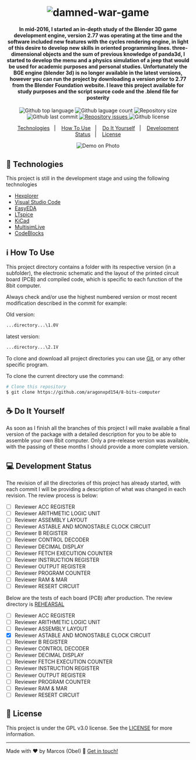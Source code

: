 <h1 align="center">
<img alt="damned-war-game" src="https://raw.githubusercontent.com/aragonxpd154/damned-war-game/main/icone/DAMNED%20WAR_free-file.png"/>
<br>
</h1>

<h4 align="center">

In mid-2016, I started an in-depth study of the Blender 3D game development engine, version 2.77 was operating at the time and the software included new features with the cycles rendering engine, in light of this desire to develop new skills in oriented programming lines. three-dimensional objects and the sum of previous knowledge of panda3d, I started to develop the menu and a physics simulation of a jeep that would be used for academic purposes and personal studies. Unfortunately the BGE engine (blender 3d) is no longer available in the latest versions, however you can run the project by downloading a version prior to 2.77 from the Blender Foundation website. I leave this project available for study purposes and the script source code and the .blend file for posterity

</h4>

<p align="center">
<img alt="Github top language" src="https://img.shields.io/github/languages/top/aragonxpd154/damned-war-game">
<img alt="Github laguage count" src="https://img.shields.io/github/languages/count/aragonxpd154/damned-war-game">
<img alt="Repository size" src="https://img.shields.io/github/repo-size/aragonxpd154/damned-war-game">
<img alt="Github last commit" src="https://img.shields.io/github/last-commit/aragonxpd154/damned-war-game">
<a href="https://github.com/aragonxpd154/damned-war-game/issues">
<img alt="Repository issues" src="https://img.shields.io/github/issues/aragonxpd154/damned-war-game"> 
</a>
<img alt="Github license" src="https://img.shields.io/github/license/aragonxpd154/damned-war-game">
</a>
</p>

<p align="center">
<a href="#rocket-technologies">Technologies</a>&nbsp;&nbsp;&nbsp;|&nbsp;&nbsp;&nbsp;
<a href="#information_source">How To Use</a>&nbsp;&nbsp;&nbsp;|&nbsp;&nbsp;&nbsp;
<a href="#do-it-yourself">Do It Yourself</a>&nbsp;&nbsp;&nbsp;|&nbsp;&nbsp;&nbsp;
<a href="#status">Development Status</a>&nbsp;&nbsp;&nbsp;|&nbsp;&nbsp;&nbsp;
<a href="#memo-license">License</a>
</p>

<p align="center">
<img alt="Demo on Photo" src="https://i.imgur.com/ElBRN8j.png">
</p>

## :rocket: Technologies

This project is still in the development stage and using the following technologies

- [Hexplorer](https://sourceforge.net/projects/hexplorer/files/)
- [Visual Studio Code](https://code.visualstudio.com/)
- [EasyEDA](https://easyeda.com/)
- [LTspice](https://www.analog.com/en/design-center/design-tools-and-calculators/ltspice-simulator.html)
- [KiCad](https://www.kicad.org/)
- [MultisimLive](https://www.multisim.com/)
- [CodeBlocks](https://www.codeblocks.org/)

## :information_source: How To Use

This project directory contains a folder with its respective version (in a subfolder), the electronic schematic and the layout of the printed circuit board (PCB) and compiled code, which is specific to each function of the 8bit computer.

Always check and/or use the highest numbered version or most recent modification described in the commit for example:

Old version:

```bash
...directory...\1.0V
```

latest version:

```bash
...directory...\2.1V
```

To clone and download all project directories you can use [Git](https://git-scm.com), or any other specific program.

To clone the current directory use the command:

```bash
# Clone this repository
$ git clone https://github.com/aragonxpd154/8-bits-computer
```

## ☕ Do It Yourself

As soon as I finish all the branches of this project I will make available a final version of the package with a detailed description for you to be able to assemble your own 8bit computer. Only a pre-release version was available, with the passing of these months I should provide a more complete version.

## 💻 Development Status

The revision of all the directories of this project has already started, with each commit I will be providing a description of what was changed in each revision. The review process is below:

- [ ] Reviewer ACC REGISTER
- [ ] Reviewer ARITHMETIC LOGIC UNIT
- [ ] Reviewer ASSEMBLY LAYOUT
- [ ] Reviewer ASTABLE AND MONOSTABLE CLOCK CIRCUIT
- [ ] Reviewer B REGISTER
- [ ] Reviewer CONTROL DECODER
- [ ] Reviewer DECIMAL DISPLAY
- [ ] Reviewer FETCH EXECUTION COUNTER
- [ ] Reviewer INSTRUCTION REGISTER
- [ ] Reviewer OUTPUT REGISTER
- [ ] Reviewer PROGRAM COUNTER
- [ ] Reviewer RAM & MAR
- [ ] Reviewer RESERT CIRCUIT

Below are the tests of each board (PCB) after production. The review directory is [REHEARSAL](https://github.com/aragonxpd154/8-bits-computer/tree/main/~REHEARSAL~)

- [ ] Reviewer ACC REGISTER
- [ ] Reviewer ARITHMETIC LOGIC UNIT
- [ ] Reviewer ASSEMBLY LAYOUT
- [x] Reviewer ASTABLE AND MONOSTABLE CLOCK CIRCUIT
- [ ] Reviewer B REGISTER
- [ ] Reviewer CONTROL DECODER
- [ ] Reviewer DECIMAL DISPLAY
- [ ] Reviewer FETCH EXECUTION COUNTER
- [ ] Reviewer INSTRUCTION REGISTER
- [ ] Reviewer OUTPUT REGISTER
- [ ] Reviewer PROGRAM COUNTER
- [ ] Reviewer RAM & MAR
- [ ] Reviewer RESERT CIRCUIT

## :memo: License

This project is under the GPL v3.0 license. See the [LICENSE](https://github.com/aragonxpd154/8-bits-computer/blob/main/LICENSE) for more information.

---

Made with ♥ by Marcos (Obel) :wave: [Get in touch!](https://www.linkedin.com/in/marcosobel)

